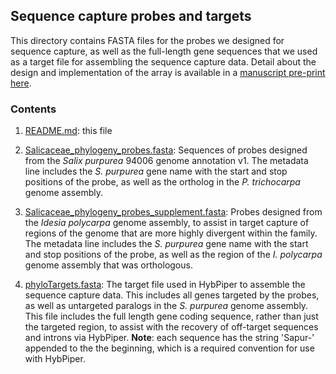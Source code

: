 ## Sequence capture probes and targets

This directory contains FASTA files for the probes we designed for sequence
capture, as well as the full-length gene sequences that we used as a target
file for assembling the sequence capture data. Detail about the design and
implementation of the array is available in a
[manuscript pre-print here](https://doi.org/10.1101/2020.05.08.084640).

### Contents

1. [README.md](https://github.com/BrianSanderson/phylo-seq-cap/blob/master/probes/README.md): this file

2. [Salicaceae_phylogeny_probes.fasta](https://github.com/BrianSanderson/phylo-seq-cap/blob/master/probes/Salicaceae_phylogeny_probes.fasta): Sequences of probes designed from the *Salix purpurea* 94006 genome annotation v1. The metadata line includes the *S. purpurea* gene name with the start and stop positions of the probe, as well as the ortholog in the *P. trichocarpa* genome assembly.

3. [Salicaceae_phylogeny_probes_supplement.fasta](https://github.com/BrianSanderson/phylo-seq-cap/blob/master/probes/Salicaceae_phylogeny_probes_supplement.fasta): Probes designed from the
*Idesia polycarpa* genome assembly, to assist in target capture of regions
of the genome that are more highly divergent within the family. The metadata
line includes the *S. purpurea* gene name with the start and stop positions
of the probe, as well as the region of the *I. polycarpa* genome assembly that
was orthologous.

4. [phyloTargets.fasta](https://github.com/BrianSanderson/phylo-seq-cap/blob/master/probes/phyloTargets.fasta): The target file used in HybPiper to assemble
the sequence capture data. This includes all genes targeted by the probes, as
well as untargeted paralogs in the *S. purpurea* genome assembly. This file
includes the full length gene coding sequence, rather than just the targeted 
region, to assist with the recovery of off-target sequences and introns via
HybPiper. **Note**: each sequence has the string 'Sapur-' appended to the
the beginning, which is a required convention for use with HybPiper.

